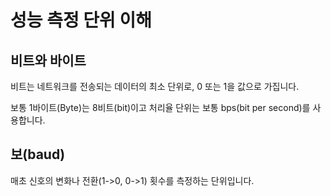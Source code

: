 # 성능 측정 단위 이해

## 비트와 바이트

비트는 네트워크를 전송되는 데이터의 최소 단위로, 0 또는 1을 값으로 가집니다.

보통 1바이트(Byte)는 8비트(bit)이고 처리율 단위는 보통 bps(bit per second)를 사용합니다.

## 보(baud)

매초 신호의 변화나 전환(1->0, 0->1) 횟수를 측정하는 단위입니다.
